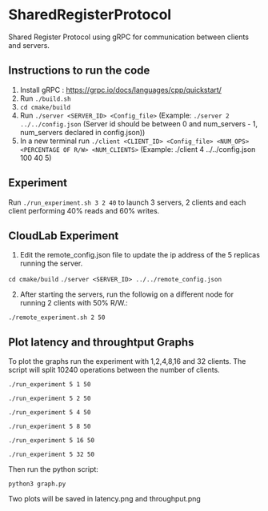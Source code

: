 # SharedRegisterProtocol

Shared Register Protocol using gRPC for communication between clients and servers.

## Instructions to run the code

1. Install gRPC : https://grpc.io/docs/languages/cpp/quickstart/
2. Run `./build.sh`
3. `cd cmake/build`
4. Run `./server <SERVER_ID> <Config_file>` (Example: `./server 2 ../../config.json`
 (Server id should be between 0 and num_servers - 1, num_servers declared in config.json))
5. In a new terminal run `./client <CLIENT_ID> <Config_file> <NUM_OPS> <PERCENTAGE OF R/W> <NUM_CLIENTS>` (Example: ./client 4 ../../config.json 100 40 5)


## Experiment

Run `./run_experiment.sh 3 2 40` to launch 3 servers, 2 clients and each client performing 40% reads and 60% writes.

## CloudLab Experiment

1. Edit the remote_config.json file to update the ip address of the 5 replicas running the server.

`cd cmake/build`
`./server <SERVER_ID> ../../remote_config.json`

2. After starting the servers, run the followig on a different node for running 2 clients with 50% R/W.:

`./remote_experiment.sh 2 50`



## Plot latency and throughtput Graphs

To plot the graphs run the experiment with 1,2,4,8,16 and 32 clients. The script will split 10240 operations between the number of clients.

`./run_experiment 5 1 50`

`./run_experiment 5 2 50`

`./run_experiment 5 4 50`

`./run_experiment 5 8 50`

`./run_experiment 5 16 50`

`./run_experiment 5 32 50`

Then run the python script:

`python3 graph.py`

Two plots will be saved in latency.png and throughput.png